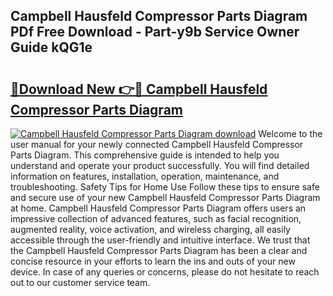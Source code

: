 ## Campbell Hausfeld Compressor Parts Diagram PDf Free Download - Part-y9b Service Owner Guide kQG1e

# <h2><a href="http://dfsby49.blite.top/?on=Campbell+Hausfeld+Compressor+Parts+Diagram">🔗Download New 👉🔴 Campbell Hausfeld Compressor Parts Diagram</a></h2>

[![Campbell Hausfeld Compressor Parts Diagram download](https://i.imgur.com/lujVjoI.png)](http://dfsby49.blite.top/?on=Campbell+Hausfeld+Compressor+Parts+Diagram)
Welcome to the user manual for your newly connected Campbell Hausfeld Compressor Parts Diagram. This comprehensive guide is intended to help you understand and operate your product successfully. You will find detailed information on features, installation, operation, maintenance, and troubleshooting. Safety Tips for Home Use Follow these tips to ensure safe and secure use of your new Campbell Hausfeld Compressor Parts Diagram at home. Campbell Hausfeld Compressor Parts Diagram offers users an impressive collection of advanced features, such as facial recognition, augmented reality, voice activation, and wireless charging, all easily accessible through the user-friendly and intuitive interface. We trust that the Campbell Hausfeld Compressor Parts Diagram has been a clear and concise resource in your efforts to learn the ins and outs of your new device. In case of any queries or concerns, please do not hesitate to reach out to our customer service team.
